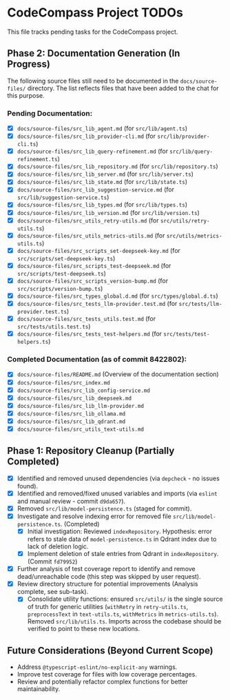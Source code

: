 # CodeCompass Project TODOs

This file tracks pending tasks for the CodeCompass project.

## Phase 2: Documentation Generation (In Progress)

The following source files still need to be documented in the `docs/source-files/` directory. The list reflects files that have been added to the chat for this purpose.

### Pending Documentation:
-   [x] `docs/source-files/src_lib_agent.md` (for `src/lib/agent.ts`)
-   [x] `docs/source-files/src_lib_provider-cli.md` (for `src/lib/provider-cli.ts`)
-   [x] `docs/source-files/src_lib_query-refinement.md` (for `src/lib/query-refinement.ts`)
-   [x] `docs/source-files/src_lib_repository.md` (for `src/lib/repository.ts`)
-   [x] `docs/source-files/src_lib_server.md` (for `src/lib/server.ts`)
-   [x] `docs/source-files/src_lib_state.md` (for `src/lib/state.ts`)
-   [x] `docs/source-files/src_lib_suggestion-service.md` (for `src/lib/suggestion-service.ts`)
-   [x] `docs/source-files/src_lib_types.md` (for `src/lib/types.ts`)
-   [x] `docs/source-files/src_lib_version.md` (for `src/lib/version.ts`)
-   [x] `docs/source-files/src_utils_retry-utils.md` (for `src/utils/retry-utils.ts`)
-   [x] `docs/source-files/src_utils_metrics-utils.md` (for `src/utils/metrics-utils.ts`)
-   [x] `docs/source-files/src_scripts_set-deepseek-key.md` (for `src/scripts/set-deepseek-key.ts`)
-   [x] `docs/source-files/src_scripts_test-deepseek.md` (for `src/scripts/test-deepseek.ts`)
-   [x] `docs/source-files/src_scripts_version-bump.md` (for `src/scripts/version-bump.ts`)
-   [x] `docs/source-files/src_types_global.d.md` (for `src/types/global.d.ts`)
-   [x] `docs/source-files/src_tests_llm-provider.test.md` (for `src/tests/llm-provider.test.ts`)
-   [x] `docs/source-files/src_tests_utils.test.md` (for `src/tests/utils.test.ts`)
-   [x] `docs/source-files/src_tests_test-helpers.md` (for `src/tests/test-helpers.ts`)

### Completed Documentation (as of commit 8422802):
-   [x] `docs/source-files/README.md` (Overview of the documentation section)
-   [x] `docs/source-files/src_index.md`
-   [x] `docs/source-files/src_lib_config-service.md`
-   [x] `docs/source-files/src_lib_deepseek.md`
-   [x] `docs/source-files/src_lib_llm-provider.md`
-   [x] `docs/source-files/src_lib_ollama.md`
-   [x] `docs/source-files/src_lib_qdrant.md`
-   [x] `docs/source-files/src_utils_text-utils.md`

## Phase 1: Repository Cleanup (Partially Completed)

-   [x] Identified and removed unused dependencies (via `depcheck` - no issues found).
-   [x] Identified and removed/fixed unused variables and imports (via `eslint` and manual review - commit `d9da657`).
-   [x] Removed `src/lib/model-persistence.ts` (staged for commit).
-   [x] Investigate and resolve indexing error for removed file `src/lib/model-persistence.ts`. (Completed)
    -   [X] Initial investigation: Reviewed `indexRepository`. Hypothesis: error refers to stale data of `model-persistence.ts` in Qdrant index due to lack of deletion logic.
    -   [X] Implement deletion of stale entries from Qdrant in `indexRepository`. (Commit `fd79952`)
-   [x] Further analysis of test coverage report to identify and remove dead/unreachable code (this step was skipped by user request).
-   [x] Review directory structure for potential improvements (Analysis complete, see sub-task).
    -   [x] Consolidate utility functions: ensured `src/utils/` is the single source of truth for generic utilities (`withRetry` in `retry-utils.ts`, `preprocessText` in `text-utils.ts`, `withMetrics` in `metrics-utils.ts`). Removed `src/lib/utils.ts`. Imports across the codebase should be verified to point to these new locations.

## Future Considerations (Beyond Current Scope)

-   Address `@typescript-eslint/no-explicit-any` warnings.
-   Improve test coverage for files with low coverage percentages.
-   Review and potentially refactor complex functions for better maintainability.
